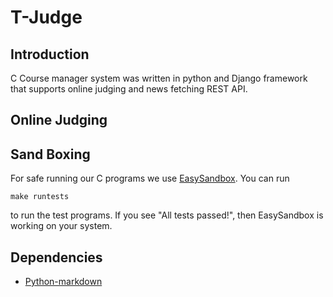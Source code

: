 T-Judge
=========
## Introduction
C Course manager system was written in python and Django framework that supports online judging
and news fetching REST API. 
## Online Judging
## Sand Boxing
For safe running our C programs we use [EasySandbox](https://github.com/daveho/EasySandbox).
You can run
```
make runtests
```
to run the test programs. If you see "All tests passed!", then EasySandbox is working on your system.
## Dependencies
* [Python-markdown](pypi.python.org/pypi/Markdown)